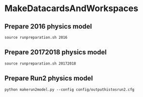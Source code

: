 # MakeDatacardsAndWorkspaces

## Prepare 2016 physics model
```
source runpreparation.sh 2016
```
## Prepare 20172018 physics model
```
source runpreparation.sh 20172018
```
## Prepare Run2 physics model
```
python makerun2model.py --config config/outputhistosrun2.cfg
```